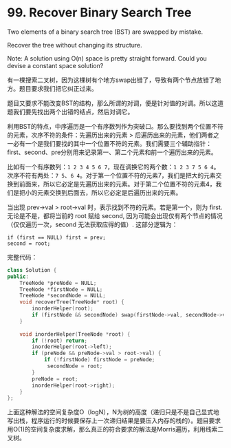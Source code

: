 # 99. Recover Binary Search Tree

Two elements of a binary search tree (BST) are swapped by mistake.

Recover the tree without changing its structure.

Note:
A solution using O(n) space is pretty straight forward. Could you devise a constant space solution?

有一棵搜索二叉树，因为这棵树有个地方swap出错了，导致有两个节点放错了地方。题目要求我们把它纠正过来。

题目又要求不能改变BST的结构，那么所谓的对调，便是针对值的对调。所以这道题我们要先找出两个出错的结点，然后对调它。

利用BST的特点，中序遍历是一个有序数列作为突破口。那么要找到两个位置不符的元素，次序不符的条件：先遍历出来的元素 > 后遍历出来的元素，他们两者之一必有一个是我们要找的其中一个位置不符的元素。我们需要三个辅助指针：first、second、pre分别用来记录第一、第二个元素和前一个遍历出来的元素。

比如有一个有序数列：`1 2 3 4 5 6 7`，现在调换它的两个数：`1 2 3 7 5 6 4`。次序不符有两处：`7 5`、`6 4`。对于第一个位置不符的元素7，我们是把大的元素交换到前面来，所以它必定是先遍历出来的元素。对于第二个位置不符的元素4，我们是把小的元素交换到后面去，所以它必定是后遍历出来的元素。

当出现 prev->val > root->val 时，表示找到不符的元素。若是第一个，则为 first. 无论是不是，都将当前的 root 赋给 second, 因为可能会出现仅有两个节点的情况（仅仅遍历一次，second 无法获取应得的值）. 这部分逻辑为：

```
if (first == NULL) first = prev;
second = root;
```

完整代码：
```cpp
class Solution {
public:
    TreeNode *preNode = NULL;
    TreeNode *firstNode = NULL;
    TreeNode *secondNode = NULL;
    void recoverTree(TreeNode* root) {
        inorderHelper(root);
        if (firstNode && secondNode) swap(firstNode->val, secondNode->val);
    }
    
    void inorderHelper(TreeNode *root) {
        if (!root) return;
        inorderHelper(root->left);
        if (preNode && preNode->val > root->val) {
            if (!firstNode) firstNode = preNode;
             secondNode = root;
        }
        preNode = root;
        inorderHelper(root->right);
    }
};
```

上面这种解法的空间复杂度O（logN），N为树的高度（递归只是不是自己显式地写出栈，程序运行的时候要保存上一次递归结果是要压入内存的栈的）。题目要求用O(1)的空间复杂度求解，那么真正的符合要求的解法是Morris遍历，利用线索二叉树。
